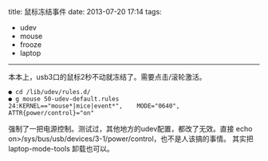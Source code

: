 title: 鼠标冻结事件
date: 2013-07-20 17:14
tags:
- udev
- mouse
- frooze
- laptop 
---
本本上，usb3口的鼠标2秒不动就冻结了。需要点击/滚轮激活。
```
● cd /lib/udev/rules.d/
● g mouse 50-udev-default.rules
24:KERNEL=="mouse*|mice|event*",    MODE="0640", ATTR{power/control}="on"
```
强制了一把电源控制。测试过，其他地方的udev配置，都改了无效。直接 echo on>/sys/bus/usb/devices/3-1/power/control，也不是人该搞的事情。
其实把 laptop-mode-tools 卸载也可以。

